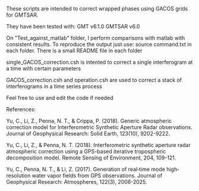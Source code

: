 These scripts are intended to correct wrapped phases using GACOS grids for GMTSAR.

They have been tested with: GMT v6.1.0 GMTSAR v6.0

On "Test_against_matlab" folder, I perform comparisons with matlab with consistent results.
To reproduce the output just use: source command.txt in each folder.
There is a small README file in each folder

single_GACOS_correction.csh is intented to correct a single interferogram at a time with certain parameters

GACOS_correction.csh and operation.csh are used to correct a stack of interferograms in a time series process

Feel free to use and edit the code if needed

References:

Yu, C., Li, Z., Penna, N. T., & Crippa, P. (2018). Generic atmospheric correction model for Interferometric Synthetic Aperture Radar observations. Journal of Geophysical Research: Solid Earth, 123(10), 9202-9222.

Yu, C., Li, Z., & Penna, N. T. (2018). Interferometric synthetic aperture radar atmospheric correction using a GPS-based iterative tropospheric decomposition model. Remote Sensing of Environment, 204, 109-121.

Yu, C., Penna, N. T., & Li, Z. (2017). Generation of real‐time mode high‐resolution water vapor fields from GPS observations. Journal of Geophysical Research: Atmospheres, 122(3), 2008-2025.
